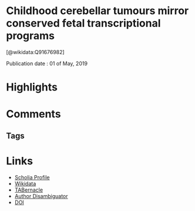 Childhood cerebellar tumours mirror conserved fetal transcriptional programs
============================================================================
  
  [@wikidata:Q91676982]  
  
Publication date : 01 of May, 2019  

# Highlights

# Comments

## Tags

# Links
  
 * [Scholia Profile](https://scholia.toolforge.org/work/Q91676982)  
 * [Wikidata](https://www.wikidata.org/wiki/Q91676982)  
 * [TABernacle](https://tabernacle.toolforge.org/?#/tab/manual/Q91676982/P921%3BP4510)  
 * [Author Disambiguator](https://author-disambiguator.toolforge.org/work_item_oauth.php?id=Q91676982&batch_id=&match=1&author_list_id=&doit=Get+author+links+for+work)  
 * [DOI](https://doi.org/10.1038/S41586-019-1158-7)  
